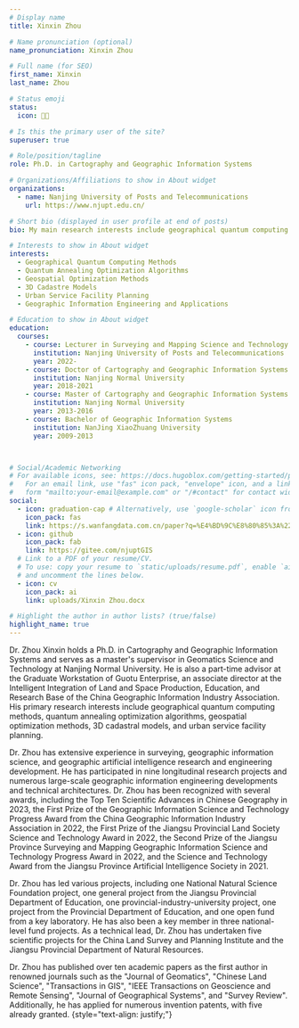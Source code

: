 ```yaml
---
# Display name
title: Xinxin Zhou

# Name pronunciation (optional)
name_pronunciation: Xinxin Zhou

# Full name (for SEO)
first_name: Xinxin
last_name: Zhou

# Status emoji
status:
  icon: 👨‍🏫

# Is this the primary user of the site?
superuser: true

# Role/position/tagline
role: Ph.D. in Cartography and Geographic Information Systems

# Organizations/Affiliations to show in About widget
organizations:
  - name: Nanjing University of Posts and Telecommunications
    url: https://www.njupt.edu.cn/

# Short bio (displayed in user profile at end of posts)
bio: My main research interests include geographical quantum computing methods, quantum annealing optimization algorithms, geospatial optimization methods, 3D cadastral models, and urban service facility planning.

# Interests to show in About widget
interests:
  - Geographical Quantum Computing Methods
  - Quantum Annealing Optimization Algorithms
  - Geospatial Optimization Methods
  - 3D Cadastre Models
  - Urban Service Facility Planning
  - Geographic Information Engineering and Applications

# Education to show in About widget
education:
  courses:
    - course: Lecturer in Surveying and Mapping Science and Technology
      institution: Nanjing University of Posts and Telecommunications
      year: 2022-
    - course: Doctor of Cartography and Geographic Information Systems
      institution: Nanjing Normal University
      year: 2018-2021
    - course: Master of Cartography and Geographic Information Systems
      institution: Nanjing Normal University
      year: 2013-2016
    - course: Bachelor of Geographic Information Systems
      institution: NanJing XiaoZhuang University
      year: 2009-2013



# Social/Academic Networking
# For available icons, see: https://docs.hugoblox.com/getting-started/page-builder/#icons
#   For an email link, use "fas" icon pack, "envelope" icon, and a link in the
#   form "mailto:your-email@example.com" or "/#contact" for contact widget.
social:
  - icon: graduation-cap # Alternatively, use `google-scholar` icon from `ai` icon pack
    icon_pack: fas
    link: https://s.wanfangdata.com.cn/paper?q=%E4%BD%9C%E8%80%85%3A%22%E5%91%A8%E9%91%AB%E9%91%AB%22%20%E4%BD%9C%E8%80%85%E5%8D%95%E4%BD%8D%3A%20%22%E5%8D%97%E4%BA%AC%E5%B8%88%E8%8C%83%E5%A4%A7%E5%AD%A6%22
  - icon: github
    icon_pack: fab
    link: https://gitee.com/njuptGIS
  # Link to a PDF of your resume/CV.
  # To use: copy your resume to `static/uploads/resume.pdf`, enable `ai` icons in `params.yaml`,
  # and uncomment the lines below.
  - icon: cv
    icon_pack: ai
    link: uploads/Xinxin Zhou.docx

# Highlight the author in author lists? (true/false)
highlight_name: true
---
```


Dr. Zhou Xinxin holds a Ph.D. in Cartography and Geographic Information Systems and serves as a master's supervisor in Geomatics Science and Technology at Nanjing Normal University. He is also a part-time advisor at the Graduate Workstation of Guotu Enterprise, an associate director at the Intelligent Integration of Land and Space Production, Education, and Research Base of the China Geographic Information Industry Association. His primary research interests include geographical quantum computing methods, quantum annealing optimization algorithms, geospatial optimization methods, 3D cadastral models, and urban service facility planning.

Dr. Zhou has extensive experience in surveying, geographic information science, and geographic artificial intelligence research and engineering development. He has participated in nine longitudinal research projects and numerous large-scale geographic information engineering developments and technical architectures. Dr. Zhou has been recognized with several awards, including the Top Ten Scientific Advances in Chinese Geography in 2023, the First Prize of the Geographic Information Science and Technology Progress Award from the China Geographic Information Industry Association in 2022, the First Prize of the Jiangsu Provincial Land Society Science and Technology Award in 2022, the Second Prize of the Jiangsu Province Surveying and Mapping Geographic Information Science and Technology Progress Award in 2022, and the Science and Technology Award from the Jiangsu Province Artificial Intelligence Society in 2021.

Dr. Zhou has led various projects, including one National Natural Science Foundation project, one general project from the Jiangsu Provincial Department of Education, one provincial-industry-university project, one project from the Provincial Department of Education, and one open fund from a key laboratory. He has also been a key member in three national-level fund projects. As a technical lead, Dr. Zhou has undertaken five scientific projects for the China Land Survey and Planning Institute and the Jiangsu Provincial Department of Natural Resources.

Dr. Zhou has published over ten academic papers as the first author in renowned journals such as the "Journal of Geomatics", "Chinese Land Science", "Transactions in GIS", "IEEE Transactions on Geoscience and Remote Sensing", "Journal of Geographical Systems", and "Survey Review". Additionally, he has applied for numerous invention patents, with five already granted.
{style="text-align: justify;"}
